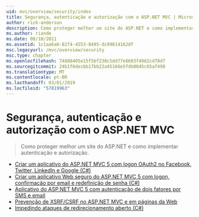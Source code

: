 ```yaml
---
uid: mvc/overview/security/index
title: Segurança, autenticação e autorização com o ASP.NET MVC | Microsoft Docs
author: rick-anderson
description: Como proteger melhor um site do ASP.NET e como implementar autenticação e autorização.
ms.author: riande
ms.date: 08/10/2011
ms.assetid: 1c1aa6a6-82f4-4553-8495-dc99814162df
msc.legacyurl: /mvc/overview/security
msc.type: chapter
ms.openlocfilehash: 74808405e15f5bf230c5dd77e8603f4982cd78d7
ms.sourcegitcommit: 24b1f6decbb17bb22a45166e5fdb0845c65af498
ms.translationtype: MT
ms.contentlocale: pt-BR
ms.lasthandoff: 03/01/2019
ms.locfileid: "57019963"
---
```

<a name="security-authentication-and-authorization-with-aspnet-mvc"></a>Segurança, autenticação e autorização com o ASP.NET MVC
====================
> Como proteger melhor um site do ASP.NET e como implementar autenticação e autorização.


- [Criar um aplicativo do ASP.NET MVC 5 com logon OAuth2 no Facebook, Twitter, LinkedIn e Google (C#)](create-an-aspnet-mvc-5-app-with-facebook-and-google-oauth2-and-openid-sign-on.md)
- [Criar um aplicativo Web seguro do ASP.NET MVC 5 com logon, confirmação por email e redefinição de senha (C#)](create-an-aspnet-mvc-5-web-app-with-email-confirmation-and-password-reset.md)
- [Aplicativo do ASP.NET MVC 5 com autenticação de dois fatores por SMS e email](aspnet-mvc-5-app-with-sms-and-email-two-factor-authentication.md)
- [Prevenção de XSRF/CSRF no ASP.NET MVC e em páginas da Web](xsrfcsrf-prevention-in-aspnet-mvc-and-web-pages.md)
- [Impedindo ataques de redirecionamento aberto (C#)](preventing-open-redirection-attacks.md)

